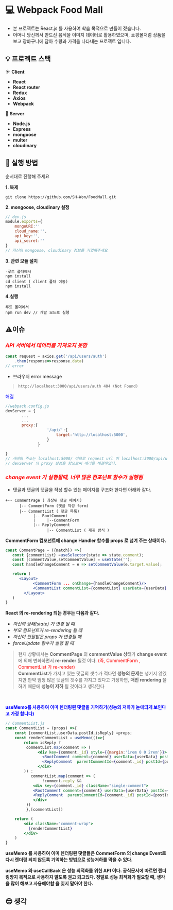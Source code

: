 # 💻 Webpack Food Mall
- 본 프로젝트는 React.js 를 사용하여 학습 목적으로 만들어 졌습니다.
- 어머니 당신께서 만드신 음식을 이미지 데이터로 활용하였으며, 쇼핑몰처럼 상품을 보고 장바구니에 담아 수량과 가격을 나타내는 프로젝트 입니다.
## 💡  프로젝트 스택
☀️ **Client**
- **React**
- **React router**
- **Redux**
- **Axios**
- **Webpack**


🌊 **Server**
- **Node.js**
- **Express**
- **mongoose**
- **multer**
- **cloudinary**

## 🏃 실행 방법
순서대로 진행해 주세요

**1. 복제**
```
git clone https://github.com/SH-Won/FoodMall.git
```
**2. mongoose, cloudinary 설정**

```js
// dev.js 
module.exports={
    mongoURI:''
    cloud_name:'',
    api_key:'',
    api_secret:''
}
// 자신의 mongoose, cloudinary 정보를 기입해주세요
```
**3. 관련 모듈 설치**

```
-루트 폴더에서
npm install
cd client ( client 폴더 이동)
npm install
```
**4.실행**

```
루트 폴더에서
npm run dev // 개발 모드로 실행
```
## ⚠️이슈 ##
### <span style="color:red">***API 서버에서 데이터를 가져오지 못함***</span> ###
```js
const request = axios.get('/api/users/auth')
    .then(response=>response.data)
// error
```
* 브라우저 error message
>``http://localhost:3000/api/users/auth 404 (Not Found)``

<span style="color:blue">해결</span>

```js
//webpack.config.js
devServer = {
       ...
       ...
       proxy:{
                  '/api/':{
                      target:'http://localhost:5000',
                  }
              }

}
// 서버의 주소는 localhost:5000/ 이므로 request url 이 localhost:3000/api/users/auth 가 되야한다.
// devServer 의 proxy 설정을 함으로써 에러를 해결하였다.
```
### <span style="color:red">***change event 가 실행될때, 너무 많은 컴포넌트 함수가 실행됨***</span>

- 댓글과 댓글의 댓글을 작성 할수 있는 페이지를 구조화 한다면 아래와 같다.
```
+-- CommentPage ( 최상위 댓글 페이지)
      |-- CommentForm (댓글 작성 form)
      |-- CommentList ( 댓글 목록)
            |-- RootComment
            |     |--CommentForm
            |-- ReplyComment
                  |-- CommentList ( 재귀 방식 )
```
**CommentForm 컴포넌트에 change Handler 함수를 props 로 넘겨 주는 상태이다.**
```jsx
const CommentPage = ({match}) =>{
   const {commentList} =useSelector(state => state.comment);
   const [commentValue,setCommentValue] = useState('');
   const handleChangeComment = e => setCommentValue(e.target.value);

   return (
      <Layout>
            <CommentForm ... onChange={handleChangeComment}/>
            <CommentList commentList={commentList} userData={userData} postId={postId} isReply={false}/>
        </Layout>
   )
}
```
**React 의 re-rendering 되는 경우는 다음과 같다.**
- *자신의 상태(state) 가 변경 될 때*
- *부모 컴포넌트가 re-rendering 될 때*
- *자신이 전달받은 props 가 변경될 때*
- *forceUpdate 함수가 실행 될 때*
>현재 상황에서는 **CommentPage** 의 **commentValue 상태**가 **change event** 에 의해 변화하면서 **re-render** 될것 이다. <span style="color:red">(즉, CommentForm , CommentList 가 re-render)</span>  
**CommentList**가 가지고 있는 댓글의 갯수가 적다면 **성능의 문제**는 생기지 않겠지만 만약 엄청 많은 댓글의 갯수를 가지고 있다고 가정하면, **매번 rendering** 을 하기 때문에 **성능이 저하** 될 것이라고 생각한다

</br>


<span style="color:blue"> **useMemo를 사용하여 이미 렌더링된 댓글을 기억하기(성능의 저하가 눈에띄게 보인다고 가정 합니다)**</span>

```jsx
// CommentList.js
const CommentList = (props) =>{
    const {commentList,userData,postId,isReply} =props;
    const renderCommentList = useMemo(()=>{
        return isReply ? 
         commentList.map(comment => (
              <div key={comment._id} style={{margin:'1rem 0 0 2rem'}}>
                <RootComment comment={comment} userData={userData} postId={postId} />
                <ReplyComment  parentCommentId={comment._id} postId={postId} />
              </div>
        )) :
           commentList.map(comment => (
                !comment.reply &&
            <div key={comment._id} className="single-comment">
            <RootComment comment={comment} userData={userData} postId={postId}/>
            <ReplyComment  parentCommentId={comment._id} postId={postId} />
            </div>
         ))
         },[commentList])

    return (
        <div className="comment-wrap">
          {renderCommentList}
        </div>
    )
}
```
**useMemo 를 사용하여 이미 렌더링된 댓글들은 CommetForm 의 change Event로 다시 렌더링 되지 않도록 기억하는 방법으로 성능저하를 막을 수 있다.**

**useMemo 와 useCallBack 은 성능 최적화를 위한 API 이다. 공식문서에 따르면 렌더링방지 목적으로 사용하지 말도록 권고 되고있다. 정말로 성능 최적화가 필요할 때, 생각을 많이 해보고 사용해야함 을 잊지 말아야 한다.**

## 😎 생각